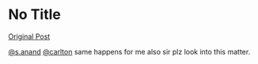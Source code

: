 # No Title

[Original Post](https://discourse.onlinedegree.iitm.ac.in/t/172246/6)

<p><a class="mention" href="/u/s.anand">@s.anand</a> <a class="mention" href="/u/carlton">@carlton</a> same happens for me also sir plz look into this matter.</p>